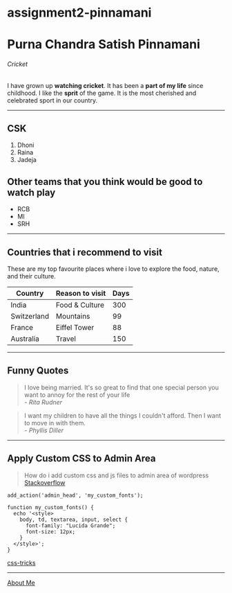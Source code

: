 # assignment2-pinnamani
# Purna Chandra Satish Pinnamani
###### Cricket

I have grown up **watching cricket**. It has been a **part of my life** since childhood. I like the **sprit** of the game. It is the most cherished and celebrated sport in our country. 

---
## CSK
1. Dhoni
1. Raina
1. Jadeja

## Other teams that you think would be good to watch play 
* RCB
* MI
* SRH

---
## Countries that i recommend to visit
These are my top favourite places where i love to explore the food, nature, and their culture.

| Country | Reason to visit | Days |
|   ---   |   ---  |  --- |
| India | Food & Culture | 300 |
| Switzerland | Mountains | 99 |
| France |  Eiffel Tower | 88 |
| Australia | Travel | 150 |

---
## Funny Quotes
> I love being married. It's so great to find that one special person you want to annoy for the rest of your life
<br> - *Rita Rudner*

> I want my children to have all the things I couldn't afford. Then I want to move in with them.
<br> - *Phyllis Diller*

---
## Apply Custom CSS to Admin Area

> How do i add custom css and js files to admin area of wordpress <br>
 [Stackoverflow](https://stackoverflow.com/questions/18553610/how-do-i-add-custom-css-and-js-files-to-admin-area-of-wordpress)

```
add_action('admin_head', 'my_custom_fonts');

function my_custom_fonts() {
  echo '<style>
    body, td, textarea, input, select {
      font-family: "Lucida Grande";
      font-size: 12px;
    } 
  </style>';
}
```
[css-tricks](https://css-tricks.com/snippets/wordpress/apply-custom-css-to-admin-area/)

---
[About Me](AboutMe.md)
